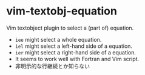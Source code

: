vim-textobj-equation
====================

Vim textobject plugin to select a (part of) equation.

* `iee` might select a whole equation.
* `iel` might select a left-hand side of a equation.
* `ier` might select a right-hand side of a equation.
* It seems to work well with Fortran and Vim script.
* 非明示的な行継続とか知らない
